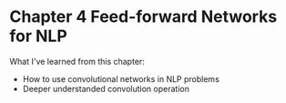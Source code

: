 # Chapter 4 Feed-forward Networks for NLP
What I've learned from this chapter:
* How to use convolutional networks in NLP problems
* Deeper understanded convolution operation